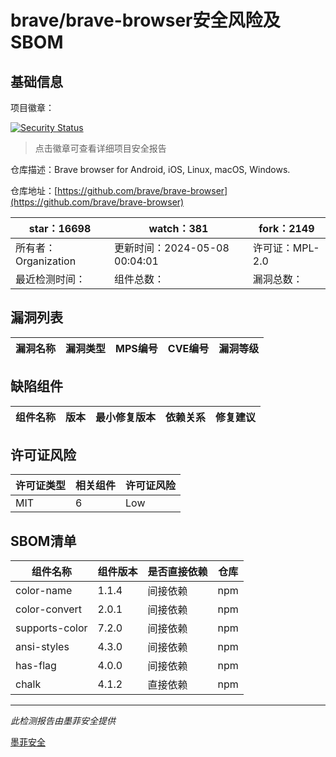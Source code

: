 # brave/brave-browser安全风险及SBOM

## 基础信息

项目徽章：

[![Security Status](https://www.murphysec.com/platform3/v31/badge/1787923016519319552.svg)](https://www.murphysec.com/console/report/1693331143520047104/1787923016519319552)

> 点击徽章可查看详细项目安全报告

仓库描述：Brave browser for Android, iOS, Linux, macOS, Windows.

仓库地址：[https://github.com/brave/brave-browser](https://github.com/brave/brave-browser)

| star：16698 | watch：381 | fork：2149 |
| ----------- | -------------- | ------------ |
| 所有者：Organization | 更新时间：2024-05-08 00:04:01 | 许可证：MPL-2.0 |
| 最近检测时间： | 组件总数： | 漏洞总数： |




## 漏洞列表

| 漏洞名称 | 漏洞类型 | MPS编号 | CVE编号 | 漏洞等级 |
| ------- | ------ | ------- | ------ | ----- |





## 缺陷组件

| 组件名称 | 版本 | 最小修复版本 | 依赖关系 | 修复建议 |
| -------- | ---- | ------------ | -------- | -------- |





## 许可证风险

| 许可证类型 | 相关组件 | 许可证风险 |
| ---------- | -------- | ---------- |
|MIT|6|Low|




## SBOM清单

| 组件名称 | 组件版本 | 是否直接依赖 | 仓库 |
| -------- | -------- | ------------ | ---- |
|color-name|1.1.4|间接依赖|npm|
|color-convert|2.0.1|间接依赖|npm|
|supports-color|7.2.0|间接依赖|npm|
|ansi-styles|4.3.0|间接依赖|npm|
|has-flag|4.0.0|间接依赖|npm|
|chalk|4.1.2|直接依赖|npm|


------

*此检测报告由墨菲安全提供*

[墨菲安全](www.murphysec.com)